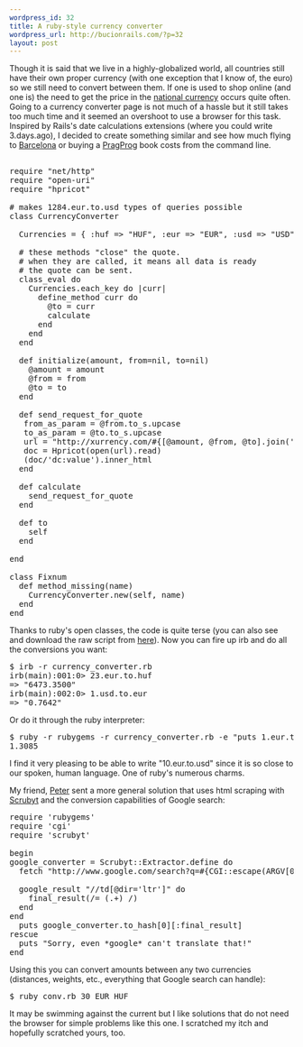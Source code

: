 ```yaml
--- 
wordpress_id: 32
title: A ruby-style currency converter
wordpress_url: http://bucionrails.com/?p=32
layout: post
---
```

Though it is said that we live in a highly-globalized world, all countries still have their own proper currency (with one exception that I know of, the euro) so we still need to convert between them. If one is used to shop online (and one is) the need to get the price in the <a href="http://en.wikipedia.org/wiki/Hungarian_forint" target="_blank">national currency</a> occurs quite often. Going to a currency converter page is not much of a hassle but it still takes too much time and it seemed an overshoot to use a browser for this task. Inspired by Rails's date calculations extensions (where you could write 3.days.ago), I decided to create something similar and see how much flying to <a href="http://euruko2009.org/">Barcelona</a> or buying a <a href="http://pragprog.com/">PragProg</a> book costs from the command line.

<pre lang="ruby">

require "net/http"
require "open-uri"
require "hpricot"

# makes 1284.eur.to.usd types of queries possible
class CurrencyConverter
 
  Currencies = { :huf => "HUF", :eur => "EUR", :usd => "USD", :gbp => "GBP", :chf => "CHF" }
 
  # these methods "close" the quote.
  # when they are called, it means all data is ready
  # the quote can be sent.
  class_eval do
    Currencies.each_key do |curr|
      define_method curr do
        @to = curr
        calculate
      end
    end
  end
 
  def initialize(amount, from=nil, to=nil)
    @amount = amount
    @from = from
    @to = to
  end
 
  def send_request_for_quote
   from_as_param = @from.to_s.upcase
   to_as_param = @to.to_s.upcase
   url = "http://xurrency.com/#{[@amount, @from, @to].join('/')}/feed"
   doc = Hpricot(open(url).read)
   (doc/'dc:value').inner_html
  end
 
  def calculate
    send_request_for_quote
  end

  def to
    self
  end
 
end

class Fixnum 
  def method_missing(name)
    CurrencyConverter.new(self, name)   
  end
end
</pre>

Thanks to ruby's open classes, the code is quite terse (you can also see and download the raw script from <a href="http://www.pastie.org/362737">here</a>). Now you can fire up irb and do all the conversions you want:

<pre lang="shell">
$ irb -r currency_converter.rb 
irb(main):001:0> 23.eur.to.huf
=> "6473.3500"
irb(main):002:0> 1.usd.to.eur
=> "0.7642"
</pre>

Or do it through the ruby interpreter:

<pre lang="shell">
$ ruby -r rubygems -r currency_converter.rb -e "puts 1.eur.to.usd"
1.3085
</pre>


I find it very pleasing to be able to write "10.eur.to.usd" since it is so close to our spoken, human language. One of ruby's numerous charms. 

My friend, <a href="http://www.rubyrailways.com/">Peter</a> sent a more general solution that uses html scraping with <a href="http://scrubyt.org/">Scrubyt</a> and the conversion capabilities of Google search:

<pre lang="ruby">
require 'rubygems'
require 'cgi'
require 'scrubyt'

begin
google_converter = Scrubyt::Extractor.define do
  fetch "http://www.google.com/search?q=#{CGI::escape(ARGV[0])}+#{CGI::escape(ARGV[1])}+to+#{CGI::escape(ARGV[2])}"
  
  google_result "//td[@dir='ltr']" do
    final_result(/= (.+) /)
  end
end
  puts google_converter.to_hash[0][:final_result]
rescue
  puts "Sorry, even *google* can't translate that!"
end
</pre>

Using this you can convert amounts between any two currencies (distances, weights, etc., everything that Google search can handle):

<pre lang="shell">
$ ruby conv.rb 30 EUR HUF
</pre>

It may be swimming against the current but I like solutions that do not need the browser for simple problems like this one. I scratched my itch and hopefully scratched yours, too.
